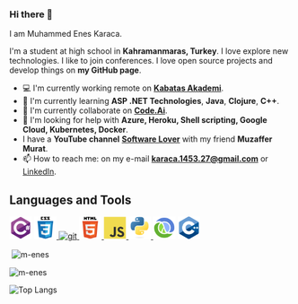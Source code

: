 ### Hi there 👋

I am Muhammed Enes Karaca.

I'm a student at high school in **Kahramanmaras, Turkey**. I love explore new technologies. I like to join conferences. I love open source projects and develop things on **my GitHub page**.

 - 💻 I'm currently working remote on [**Kabatas Akademi**](https://www.kabatasakademi.com).
 - 🌱 I'm currently learning **ASP .NET Technologies**, **Java**, **Clojure**, **C++**.
 - 👯 I'm currently collaborate on [**Code.Ai**](https://github.com/code-ai-official).
 - 🤔 I'm looking for help with **Azure, Heroku, Shell scripting, Google Cloud, Kubernetes, Docker**.
 - I have a  **YouTube channel** [**Software Lover**](https://www.youtube.com/channel/UCnZw8EJIzA7oBMb_7Fa6xew) with my friend **Muzaffer Murat**.
 - 📫 How to reach me: on my e-mail [**karaca.1453.27@gmail.com**](mailto:karaca.1453.27@gmail.com) or [LinkedIn](https://www.linkedin.com/in/muhammed-enes-karaca-15373020b/).

## Languages and Tools
<p align="left"> <a href="https://docs.microsoft.com/tr-tr/dotnet/csharp/" target="_blank"> <img src="https://raw.githubusercontent.com/devicons/devicon/master/icons/csharp/csharp-original.svg" alt="csharp" width="40" height="40"/></a> <a href="https://www.w3schools.com/css/" target="_blank"> <img src="https://raw.githubusercontent.com/devicons/devicon/master/icons/css3/css3-original-wordmark.svg" alt="css3" width="40" height="40"/>  <a href="https://git-scm.com/" target="_blank"> <img src="https://www.vectorlogo.zone/logos/git-scm/git-scm-icon.svg" alt="git" width="40" height="40"/> </a> <a href="https://www.w3.org/html/" target="_blank"> <img src="https://raw.githubusercontent.com/devicons/devicon/master/icons/html5/html5-original-wordmark.svg" alt="html5" width="40" height="40"/> </a> <a href="https://developer.mozilla.org/en-US/docs/Web/JavaScript" target="_blank"> <img src="https://raw.githubusercontent.com/devicons/devicon/master/icons/javascript/javascript-original.svg" alt="javascript" width="40" height="40"/> </a> <a href="https://www.python.org" target="_blank"> <img src="https://raw.githubusercontent.com/devicons/devicon/master/icons/python/python-original.svg" alt="python" width="40" height="40"/> </a> <a href="https://clojure.org" target="_blank"> <img src="https://raw.githubusercontent.com/devicons/devicon/master/icons/clojure/clojure-original.svg" alt="clojure" width="40" height="40"/></a> <a href="https://docs.microsoft.com/tr-tr/dotnet/csharp/" target="_blank"> <img src="https://raw.githubusercontent.com/devicons/devicon/master/icons/cplusplus/cplusplus-original.svg" alt="c++" width="40" height="40"/></a></p>

<p>&nbsp;<img align="center" src="https://github-readme-stats.vercel.app/api?username=m-enes&show_icons=true&locale=en&theme=light" alt="m-enes" /></p>

<p><img align="center" src="https://github-readme-streak-stats.herokuapp.com/?user=m-enes&theme=light" alt="m-enes" /></p>

![Top Langs](https://github-readme-stats.vercel.app/api/top-langs/?username=m-enes&theme=light&layout=compact)
